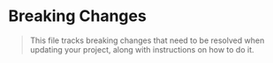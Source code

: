 # Breaking Changes

> This file tracks breaking changes that need to be resolved when updating your project, along with instructions on how to do it.

